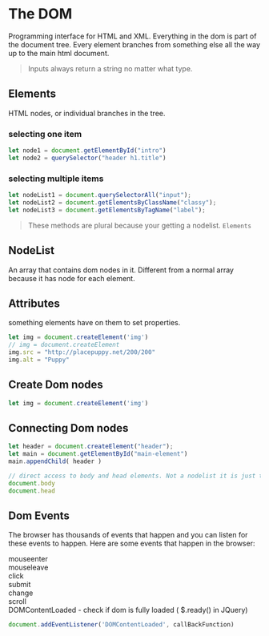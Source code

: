 # The DOM
Programming interface for HTML and XML. Everything in the dom is part of the document tree. Every element branches from something else all the way up to the main html document.

> Inputs always return a string no matter what type.
## Elements

HTML nodes, or individual branches in the tree.

### selecting one item

```js
let node1 = document.getElementById("intro")
let node2 = querySelector("header h1.title")
```

### selecting multiple items

```js
let nodeList1 = document.querySelectorAll("input");
let nodeList2 = document.getElementsByClassName("classy");
let nodeList3 = document.getElementsByTagName("label");
```

> These methods are plural because your getting a nodelist. `Elements`

## NodeList

An array that contains dom nodes in it. Different from a normal array because it has node for each element. 


## Attributes

something elements have on them to set properties.

```js
let img = document.createElement('img')
// img = document.createElement
img.src = "http://placepuppy.net/200/200"
img.alt = "Puppy"
```

## Create Dom nodes

```js
let img = document.createElement('img')
```

## Connecting Dom nodes

```js
let header = document.createElement("header");
let main = document.getElementById("main-element") 
main.appendChild( header )
```

```js
// direct access to body and head elements. Not a nodelist it is just the elements.
document.body
document.head
```

## Dom Events

The browser has thousands of events that happen and you can listen for these events to happen. Here are some events that happen in the browser:

mouseenter  
mouseleave  
click  
submit  
change  
scroll  
DOMContentLoaded - check if dom is fully loaded ( $.ready() in JQuery)

```js
document.addEventListener('DOMContentLoaded', callBackFunction)
```